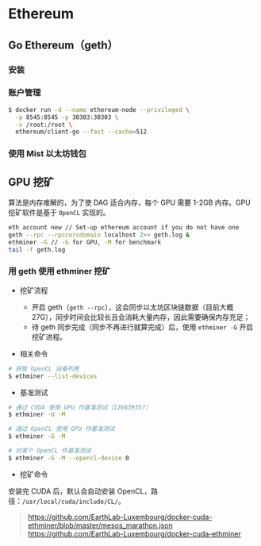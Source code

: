 # Ethereum

## Go Ethereum（geth）

### 安装


### 账户管理

```sh
$ docker run -d --name ethereum-node --privileged \
  -p 8545:8545 -p 30303:30303 \
  -v /root:/root \
  ethereum/client-go --fast --cache=512
```


### 使用 Mist 以太坊钱包


## GPU 挖矿

算法是内存难解的，为了使 DAG 适合内存，每个 GPU 需要 1-2GB 内存。GPU 挖矿软件是基于 `OpenCL` 实现的。

```sh
eth account new // Set-up ethereum account if you do not have one
geth --rpc --rpccorsdomain localhost 2>> geth.log &
ethminer -G // -G for GPU, -M for benchmark
tail -f geth.log
```

### 用 geth 使用 ethminer 挖矿

* 挖矿流程

  * 开启 geth（`geth --rpc`），这会同步以太坊区块链数据（目前大概 27G），同步时间会比较长且会消耗大量内存，因此需要确保内存充足；
  * 待 geth 同步完成（同步不再进行就算完成）后，使用 `ethminer -G` 开启挖矿进程。

* 相关命令

```sh
# 获取 OpenCL 设备列表
$ ethminer --list-devices
```

* 基准测试

```sh
# 通过 CUDA 使用 GPU 作基准测试（126839357）
$ ethminer -U -M

# 通过 OpenCL 使用 GPU 作基准测试
$ ethminer -G -M

# 对某个 OpenCL 作基准测试
$ ethminer -G -M --opencl-device 0
```

* 挖矿命令

安装完 CUDA 后，默认会自动安装 OpenCL，路径：`/usr/local/cuda/include/CL/`。

> https://github.com/EarthLab-Luxembourg/docker-cuda-ethminer/blob/master/mesos_marathon.json
> https://github.com/EarthLab-Luxembourg/docker-cuda-ethminer